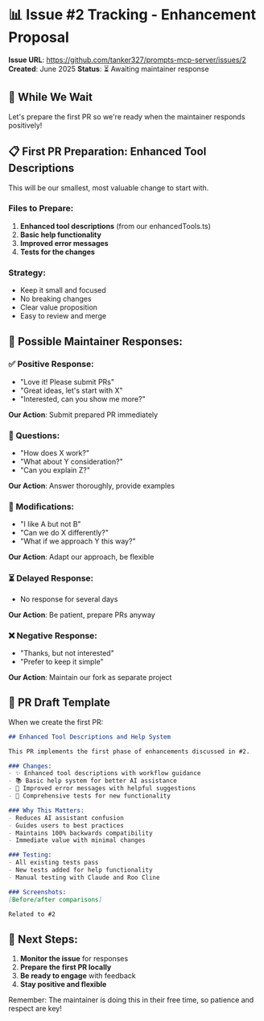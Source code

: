 # 📊 Issue #2 Tracking - Enhancement Proposal

**Issue URL**: https://github.com/tanker327/prompts-mcp-server/issues/2
**Created**: June 2025
**Status**: ⏳ Awaiting maintainer response

## 🎯 While We Wait

Let's prepare the first PR so we're ready when the maintainer responds positively!

## 📋 First PR Preparation: Enhanced Tool Descriptions

This will be our smallest, most valuable change to start with.

### Files to Prepare:

1. **Enhanced tool descriptions** (from our enhancedTools.ts)
2. **Basic help functionality**
3. **Improved error messages**
4. **Tests for the changes**

### Strategy:
- Keep it small and focused
- No breaking changes
- Clear value proposition
- Easy to review and merge

## 🔄 Possible Maintainer Responses:

### ✅ Positive Response:
- "Love it! Please submit PRs"
- "Great ideas, let's start with X"
- "Interested, can you show me more?"

**Our Action**: Submit prepared PR immediately

### 🤔 Questions:
- "How does X work?"
- "What about Y consideration?"
- "Can you explain Z?"

**Our Action**: Answer thoroughly, provide examples

### 🔄 Modifications:
- "I like A but not B"
- "Can we do X differently?"
- "What if we approach Y this way?"

**Our Action**: Adapt our approach, be flexible

### ⏳ Delayed Response:
- No response for several days

**Our Action**: Be patient, prepare PRs anyway

### ❌ Negative Response:
- "Thanks, but not interested"
- "Prefer to keep it simple"

**Our Action**: Maintain our fork as separate project

## 📝 PR Draft Template

When we create the first PR:

```markdown
## Enhanced Tool Descriptions and Help System

This PR implements the first phase of enhancements discussed in #2.

### Changes:
- ✨ Enhanced tool descriptions with workflow guidance
- 📚 Basic help system for better AI assistance  
- 🎯 Improved error messages with helpful suggestions
- 🧪 Comprehensive tests for new functionality

### Why This Matters:
- Reduces AI assistant confusion
- Guides users to best practices
- Maintains 100% backwards compatibility
- Immediate value with minimal changes

### Testing:
- All existing tests pass
- New tests added for help functionality
- Manual testing with Claude and Roo Cline

### Screenshots:
[Before/after comparisons]

Related to #2
```

## 🚀 Next Steps:

1. **Monitor the issue** for responses
2. **Prepare the first PR locally**
3. **Be ready to engage** with feedback
4. **Stay positive and flexible**

Remember: The maintainer is doing this in their free time, so patience and respect are key!